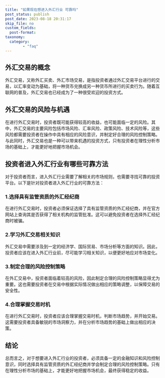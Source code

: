 ```yaml
---
title: "如果现在想进入外汇行业 可靠吗"
post_status: publish
post_date: 2023-08-18 20:31:17
skip_file: no
custom_fields: 
  post-format: 
taxonomy:
  category:
        - "faq"
---
```


## 外汇交易的概念

外汇交易，又称外汇买卖、外汇市场交易，是指投资者通过外汇交易平台进行的交易，以汇率变动为基础，将一种货币兑换成另一种货币所进行的买卖行为。随着互联网的普及，外汇交易也已经成为了一种很受欢迎的投资方式。

## 外汇交易的风险与机遇

在进行外汇交易时，投资者既可能获得较高的收益，也可能面临一定的风险。其中，外汇交易的主要风险包括市场风险、汇率风险、政策风险、技术风险等，这些风险都需要投资者在操作中具有相应的风险意识，并制定好合理的风险控制策略。与此同时，外汇交易也是一种可以带来机遇的投资方式，只有投资者在理性分析市场的基础上，才能更好地把握市场机会。

## 投资者进入外汇行业有哪些可靠方法

对于投资者而言，进入外汇行业需要了解相关的市场规则，也需要寻找可靠的投资平台。以下是针对投资者进入外汇行业的可靠方法：

### 1.选择具有监管资质的外汇经纪商

在进行外汇交易时，投资者必须保证选择了具有监管资质的外汇经纪商，并在官方网站上查询其是否获得了相关机构的监管批准。这可以避免投资者在选择外汇经纪商时被骗。

### 2.学习外汇交易相关知识

外汇交易中需要涉及到一定的经济学、国际贸易、市场分析等方面的知识。因此，投资者应该在进入外汇行业前，尽可能学习相关知识，以便更好地应对市场变化。

### 3.制定合理的风险控制策略

在外汇交易中，投资者面临着较高的风险，因此制定合理的风险控制策略显得尤为重要。这也需要投资者在交易中根据实际情况做出相应的策略调整，以保障交易的安全性。

### 4.合理掌握交易时机

在进行外汇交易时，投资者应该合理掌握交易时机，判断市场趋势，并开始交易。这需要投资者具备敏锐的市场洞察力，并在分析市场趋势的基础上做出相应的决策。

## 结论

总而言之，对于想要进入外汇行业的投资者，必须具备一定的金融知识和风险控制意识，同时选择具有监管资质的外汇经纪商并学会制定合理的风险控制策略。只有在理性分析市场的基础上，才能更好地把握市场机会，最终获得稳定的收益。
